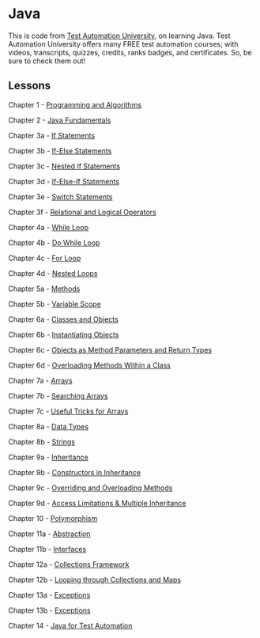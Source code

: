 # Java

This is code from <a href="https://testautomationu.applitools.com/">Test Automation University</a>, on learning Java.
Test Automation University offers many FREE test automation courses; with videos, transcripts, quizzes, credits, ranks 
badges, and certificates. So, be sure to check them out!

## Lessons

Chapter 1 - <a href="https://testautomationu.applitools.com/java-programming-course/chapter1.html">Programming and Algorithms</a>

Chapter 2 - <a href="https://testautomationu.applitools.com/java-programming-course/chapter2.html">Java Fundamentals</a>

Chapter 3a - <a href="https://testautomationu.applitools.com/java-programming-course/chapter3a.html">If Statements</a>

Chapter 3b - <a href="https://testautomationu.applitools.com/java-programming-course/chapter3b.html">If-Else Statements</a>

Chapter 3c - <a href="https://testautomationu.applitools.com/java-programming-course/chapter3c.html">Nested If Statements</a>

Chapter 3d - <a href="https://testautomationu.applitools.com/java-programming-course/chapter3d.html">If-Else-If Statements</a>

Chapter 3e - <a href="https://testautomationu.applitools.com/java-programming-course/chapter3e.html">Switch Statements</a>

Chapter 3f - <a href="https://testautomationu.applitools.com/java-programming-course/chapter3f.html">Relational and Logical Operators</a>

Chapter 4a - <a href="https://testautomationu.applitools.com/java-programming-course/chapter4a.html">While Loop</a>

Chapter 4b - <a href="https://testautomationu.applitools.com/java-programming-course/chapter4b.html">Do While Loop</a>

Chapter 4c - <a href="https://testautomationu.applitools.com/java-programming-course/chapter4c.html">For Loop</a>

Chapter 4d - <a href="https://testautomationu.applitools.com/java-programming-course/chapter4d.html">Nested Loops</a>

Chapter 5a - <a href="https://testautomationu.applitools.com/java-programming-course/chapter5a.html">Methods</a>

Chapter 5b - <a href="https://testautomationu.applitools.com/java-programming-course/chapter5b.html">Variable Scope</a>

Chapter 6a - <a href="https://testautomationu.applitools.com/java-programming-course/chapter6a.html">Classes and Objects</a>

Chapter 6b - <a href="https://testautomationu.applitools.com/java-programming-course/chapter6b.html">Instantiating Objects</a>

Chapter 6c - <a href="https://testautomationu.applitools.com/java-programming-course/chapter6c.html">Objects as Method Parameters and Return Types</a>

Chapter 6d - <a href="https://testautomationu.applitools.com/java-programming-course/chapter6d.html">Overloading Methods Within a Class</a>

Chapter 7a - <a href="https://testautomationu.applitools.com/java-programming-course/chapter7a.html">Arrays</a>

Chapter 7b - <a href="https://testautomationu.applitools.com/java-programming-course/chapter7b.html">Searching Arrays</a>

Chapter 7c - <a href="https://testautomationu.applitools.com/java-programming-course/chapter7c.html">Useful Tricks for Arrays</a>

Chapter 8a - <a href="https://testautomationu.applitools.com/java-programming-course/chapter8a.html">Data Types</a>

Chapter 8b - <a href="https://testautomationu.applitools.com/java-programming-course/chapter8b.html">Strings</a>

Chapter 9a - <a href="https://testautomationu.applitools.com/java-programming-course/chapter9a.html">Inheritance</a>

Chapter 9b - <a href="https://testautomationu.applitools.com/java-programming-course/chapter9b.html">Constructors in Inheritance</a>

Chapter 9c - <a href="https://testautomationu.applitools.com/java-programming-course/chapter9c.html">Overriding and Overloading Methods</a>

Chapter 9d - <a href="https://testautomationu.applitools.com/java-programming-course/chapter9d.html">Access Limitations & Multiple Inheritance</a>

Chapter 10 - <a href="https://testautomationu.applitools.com/java-programming-course/chapter10.html">Polymorphism</a>

Chapter 11a - <a href="https://testautomationu.applitools.com/java-programming-course/chapter11a.html">Abstraction</a>

Chapter 11b - <a href="https://testautomationu.applitools.com/java-programming-course/chapter11b.html">Interfaces</a>

Chapter 12a - <a href="https://testautomationu.applitools.com/java-programming-course/chapter12a.html">Collections Framework</a>

Chapter 12b - <a href="https://testautomationu.applitools.com/java-programming-course/chapter12b.html">Looping through Collections and Maps</a>

Chapter 13a - <a href="https://testautomationu.applitools.com/java-programming-course/chapter13a.html">Exceptions</a>

Chapter 13b - <a href="https://testautomationu.applitools.com/java-programming-course/chapter13b.html">Exceptions</a>

Chapter 14 - <a href="https://testautomationu.applitools.com/java-programming-course/chapter14.html">Java for Test Automation</a>
